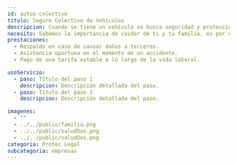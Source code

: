 ```yaml
---
id: autos-colectivo
titulo: Seguro Colectivo ​de Vehículos
descripcion: Cuando se tiene un vehículo se busca seguridad y protección. Con el Seguro de Autos de SURA le ofrecemos un acompañamiento continuo y permanente no solo en caso de accidentes o hurto, sino también en prevención y comodidad para su día a día. Gracias al Seguro de Autos de SURA, usted podrá asegurar, en unas condiciones más competitivas, los vehículos de sus empleados y su flota propia, independiente si son de uso particular o utilitario. En Seguros SURA le ofrecemos una completa protección a sus vehículos y a los de sus empleados, respaldamos su patrimonio y cubrimos los daños ocasionados por los accidentes ocurridos en estos, tanto los propios como los de los terceros afectados si se tiene responsabilidad en el evento. Da la posibilidad de acceder a tarifas preferenciales y fraccionamiento del seguro en cuotas sin pagar intereses por financiación.​​​
necesito: Sabemos la importancia de cuidar de ti y tu familia, es por ello que, te brindamos las mejores opciones que te permitirán disfrutar de los momentos más especiales de tu vida con tranquilidad.
prestaciones: 
  - Respaldo en caso de causar daños a terceros.
  - Asistencia oportuna en el momento de un accidente.
  - Pago de una tarifa estable a lo largo de la vida laboral.

usoServicio:
  - paso: Título del paso 1
    descripcion: Descripción detallada del paso.
  - paso: Título del paso 2
    descripcion: Descripción detallada del paso.

imagenes:
  - ""
  - ../../public/familia.png
  - ../../public/saludDos.png
  - ../../public/saludDos.png
categoria: Protec Legal
subcategoria: empresas
---
```

